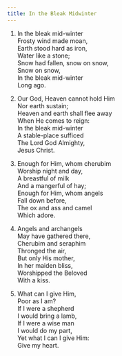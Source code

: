 ```yaml
---
title: In the Bleak Midwinter
---
```

1. In the bleak mid-winter  
Frosty wind made moan,  
Earth stood hard as iron,  
Water like a stone;  
Snow had fallen, snow on snow,  
Snow on snow,  
In the bleak mid-winter  
Long ago.

2. Our God, Heaven cannot hold Him  
Nor earth sustain;  
Heaven and earth shall flee away  
When He comes to reign:  
In the bleak mid-winter  
A stable-place sufficed  
The Lord God Almighty,  
Jesus Christ.

3. Enough for Him, whom cherubim  
Worship night and day,  
A breastful of milk  
And a mangerful of hay;  
Enough for Him, whom angels  
Fall down before,  
The ox and ass and camel  
Which adore.

4. Angels and archangels  
May have gathered there,  
Cherubim and seraphim  
Thronged the air,  
But only His mother,  
In her maiden bliss,  
Worshipped the Beloved   
With a kiss.

5. What can I give Him,  
Poor as I am?  
If I were a shepherd  
I would bring a lamb,  
If I were a wise man  
I would do my part,  
Yet what I can I give Him:  
Give my heart.
